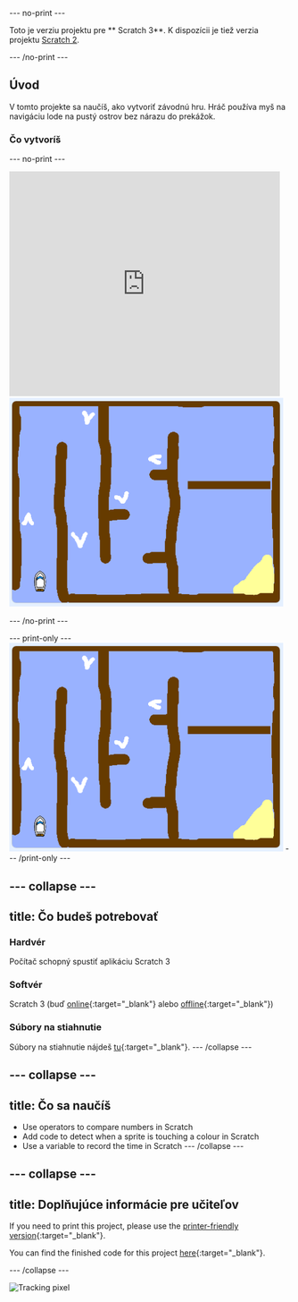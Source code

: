 \--- no-print \---

Toto je verziu projektu pre ** Scratch 3**. K dispozícii je tiež verzia projektu [ Scratch 2](https://projects.raspberrypi.org/en/projects/boat-race-scratch2).

\--- /no-print \---

## Úvod

V tomto projekte sa naučíš, ako vytvoriť závodnú hru. Hráč používa myš na navigáciu lode na pustý ostrov bez nárazu do prekážok.

### Čo vytvoríš

\--- no-print \---

<div class="scratch-preview">
  <iframe allowtransparency="true" width="485" height="402" src="https://scratch.mit.edu/projects/embed/276662533/?autostart=false" frameborder="0" scrolling="no"></iframe>
  <img src="images/boat_race_demo.png">
</div>

\--- /no-print \---

\--- print-only \--- ![boat race demo](images/boat_race_demo.png) \--- /print-only \---

## \--- collapse \---

## title: Čo budeš potrebovať

### Hardvér

Počítač schopný spustiť aplikáciu Scratch 3

### Softvér

Scratch 3 (buď [online](https://rpf.io/scratchon){:target="_blank"} alebo [offline](https://rpf.io/scratchoff){:target="_blank"})

### Súbory na stiahnutie

Súbory na stiahnutie nájdeš [tu](http://rpf.io/p/en/boat-race-go){:target="_blank"}. \--- /collapse \---

## \--- collapse \---

## title: Čo sa naučíš

- Use operators to compare numbers in Scratch
- Add code to detect when a sprite is touching a colour in Scratch
- Use a variable to record the time in Scratch \--- /collapse \---

## \--- collapse \---

## title: Doplňujúce informácie pre učiteľov

If you need to print this project, please use the [printer-friendly version](https://projects.raspberrypi.org/en/projects/boat-race/print){:target="_blank"}.

You can find the finished code for this project [here](http://rpf.io/p/en/boat-race-get){:target="_blank"}.

\--- /collapse \---

![Tracking pixel](https://code.org/api/hour/begin_codeclub_boatrace.png)